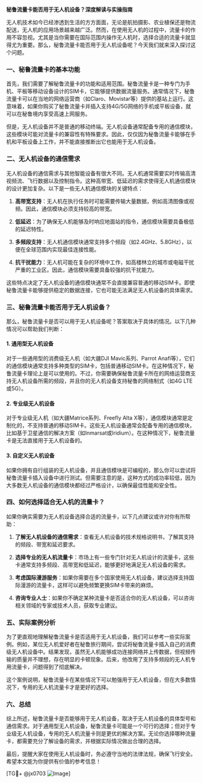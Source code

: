 **秘鲁流量卡能否用于无人机设备？深度解读与实操指南**

无人机技术如今已经渗透到生活的方方面面，无论是航拍摄影、农业植保还是物流配送，无人机的应用场景越来越广泛。然而，在使用无人机的过程中，流量卡的作用不容忽视。尤其是当你需要在国际范围内操作无人机时，选择合适的流量卡就显得尤为重要。那么，秘鲁流量卡能否用于无人机设备呢？今天我们就来深入探讨这个问题。

### 一、秘鲁流量卡的基本功能

首先，我们需要了解秘鲁流量卡的功能和适用范围。秘鲁流量卡是一种专门为手机、平板等移动设备设计的SIM卡，它能够提供数据流量服务。通常情况下，秘鲁流量卡可以在当地的网络运营商（如Claro、Movistar等）提供的基站上运行。这意味着，如果你购买了秘鲁流量卡并插入支持4G/5G网络的手机或平板设备，就可以在秘鲁境内享受高速上网服务。

但是，无人机设备并不是普通的移动终端。无人机设备通常配备专用的通信模块，这些模块可能对流量卡的兼容性有特殊要求。因此，仅仅因为秘鲁流量卡能够在手机和平板设备上工作，并不能直接推断出它也能用于无人机设备。

### 二、无人机设备的通信需求

无人机设备的通信需求与其他智能设备有很大不同。无人机通常需要实时传输高清视频流、飞行数据以及控制指令。这种高带宽、低延迟的需求使得无人机通信模块的设计更加复杂。以下是一些无人机通信模块的关键特点：

1. **高带宽支持**：无人机在执行任务时可能需要传输大量数据，例如高清图像或视频。因此，通信模块必须支持较高的带宽。
   
2. **低延迟**：为了确保无人机能够及时响应地面站的指令，通信模块需要具备极低的延迟特性。

3. **多频段支持**：无人机通信模块通常支持多个频段（如2.4GHz、5.8GHz），以便在全球范围内实现最佳连接性能。

4. **抗干扰能力**：无人机可能在复杂的环境中工作，如高楼林立的城市或电磁干扰严重的工业区。因此，通信模块需要具备较强的抗干扰能力。

这些特点决定了无人机设备的通信模块通常不会直接兼容普通的移动SIM卡。即使秘鲁流量卡能够提供稳定的数据连接，它也可能无法满足无人机设备的具体需求。

### 三、秘鲁流量卡能否用于无人机设备？

那么，秘鲁流量卡是否可以用于无人机设备呢？答案取决于具体的情况。以下几种情况可以帮助我们判断：

#### 1. **通用型无人机设备**
对于一些通用型的消费级无人机（如大疆DJI Mavic系列、Parrot Anafi等），它们的通信模块通常支持多种类型的SIM卡，包括普通移动SIM卡。在这种情况下，秘鲁流量卡理论上是可以使用的。不过，你需要确保秘鲁流量卡所在的网络运营商支持无人机设备所需的频段，并且你的无人机设备支持秘鲁的网络制式（如4G LTE或5G）。

#### 2. **专业级无人机设备**
对于专业级无人机（如大疆Matrice系列、Freefly Alta X等），通信模块通常是定制化的，不支持普通的移动SIM卡。这些无人机设备通常会配备专用的通信模块，比如基于卫星通信的解决方案（如Inmarsat或Iridium）。在这种情况下，秘鲁流量卡是无法直接用于无人机设备的。

#### 3. **自定义无人机设备**
如果你拥有自行组装的无人机设备，并且通信模块是可编程的，那么你可以尝试将秘鲁流量卡插入设备中进行测试。但需要注意的是，这种方式的成功率较低，因为大多数无人机设备的通信模块都经过严格设计，以确保最佳性能和安全性。

### 四、如何选择适合无人机的流量卡？

如果你确实需要为无人机设备选择合适的流量卡，以下几点建议或许对你有所帮助：

1. **了解无人机设备的通信需求**：查看无人机设备的技术规格说明书，了解其支持的频段、带宽和延迟要求。

2. **选择专业的无人机流量卡**：市场上有一些专门针对无人机设计的流量卡，这些卡通常支持多频段、高带宽和低延迟，能够更好地满足无人机设备的需求。

3. **考虑国际漫游服务**：如果你需要在多个国家使用无人机设备，建议选择支持国际漫游的流量卡，这样可以避免频繁更换SIM卡带来的麻烦。

4. **咨询专业人士**：如果你不确定某种流量卡是否适合你的无人机设备，可以咨询相关领域的专家或技术人员，获取专业建议。

### 五、实际案例分析

为了更直观地理解秘鲁流量卡是否适用于无人机设备，我们可以参考一些实际案例。例如，某位无人机爱好者在秘鲁旅行期间，尝试将秘鲁流量卡插入自己的消费级无人机设备中。结果发现，虽然无人机能够成功连接网络并上传数据，但视频传输的质量并不理想，存在明显的卡顿现象。后来，他改用了支持多频段的无人机专用流量卡，问题得到了彻底解决。

这个案例说明，秘鲁流量卡在某些情况下可以勉强用于无人机设备，但在大多数情况下，专用的无人机流量卡才是更好的选择。

### 六、总结

综上所述，秘鲁流量卡是否能够用于无人机设备，取决于无人机设备的具体型号和通信需求。对于通用型无人机设备，秘鲁流量卡可能是一个可行的选择；但对于专业级无人机设备，专用的无人机流量卡则是更优的解决方案。无论你选择哪种流量卡，都需要充分了解设备的需求，并根据实际情况做出合理的选择。

最后，提醒大家在使用无人机设备时，务必遵守当地的法律法规，确保飞行安全。希望本文能为你提供有价值的参考信息！

[TG💪+ @jx0703 ![Image](https://github.com/user-attachments/assets/dbca1d08-cadb-493c-b0ec-ad6f7a83f270)]